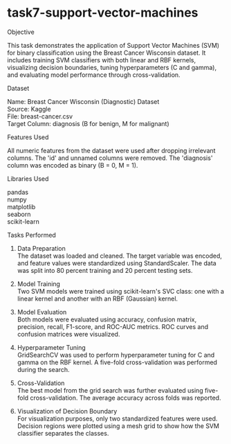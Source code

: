 # task7-support-vector-machines

Objective

This task demonstrates the application of Support Vector Machines (SVM) for binary classification using the Breast Cancer Wisconsin dataset. It includes training SVM classifiers with both linear and RBF kernels, visualizing decision boundaries, tuning hyperparameters (C and gamma), and evaluating model performance through cross-validation.

Dataset

Name: Breast Cancer Wisconsin (Diagnostic) Dataset  
Source: Kaggle  
File: breast-cancer.csv  
Target Column: diagnosis (B for benign, M for malignant)

Features Used

All numeric features from the dataset were used after dropping irrelevant columns. The 'id' and unnamed columns were removed. The 'diagnosis' column was encoded as binary (B = 0, M = 1).

Libraries Used

pandas  
numpy  
matplotlib  
seaborn  
scikit-learn

Tasks Performed

1. Data Preparation  
The dataset was loaded and cleaned. The target variable was encoded, and feature values were standardized using StandardScaler. The data was split into 80 percent training and 20 percent testing sets.

2. Model Training  
Two SVM models were trained using scikit-learn's SVC class: one with a linear kernel and another with an RBF (Gaussian) kernel.

3. Model Evaluation  
Both models were evaluated using accuracy, confusion matrix, precision, recall, F1-score, and ROC-AUC metrics. ROC curves and confusion matrices were visualized.

4. Hyperparameter Tuning  
GridSearchCV was used to perform hyperparameter tuning for C and gamma on the RBF kernel. A five-fold cross-validation was performed during the search.

5. Cross-Validation  
The best model from the grid search was further evaluated using five-fold cross-validation. The average accuracy across folds was reported.

6. Visualization of Decision Boundary  
For visualization purposes, only two standardized features were used. Decision regions were plotted using a mesh grid to show how the SVM classifier separates the classes.
